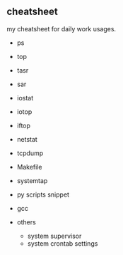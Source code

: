 ## cheatsheet
  my cheatsheet for daily work usages.

- ps

- top

- tasr

- sar

<!--more-->
- iostat

- iotop

- iftop

- netstat

- tcpdump

- Makefile

- systemtap

- py scripts snippet

- gcc

- others
  - system supervisor
  - system crontab settings
